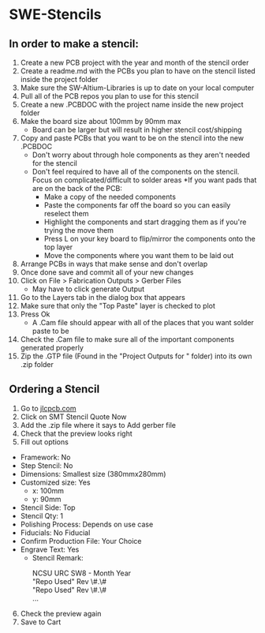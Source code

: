 # SWE-Stencils

## In order to make a stencil:
 1. Create a new PCB project with the year and month of the stencil order
 2. Create a readme.md with the PCBs you plan to have on the stencil listed inside the project folder
 3. Make sure the SW-Altium-Libraries is up to date on your local computer
 4. Pull all of the PCB repos you plan to use for this stencil
 5. Create a new .PCBDOC with the project name inside the new project folder
 6. Make the board size about 100mm by 90mm max
    * Board can be larger but will result in higher stencil cost/shipping
 7. Copy and paste PCBs that you want to be on the stencil into the new .PCBDOC
    * Don't worry about through hole components as they aren't needed for the stencil
    * Don't feel required to have all of the components on the stencil. Focus on complicated/difficult to solder areas
    *If you want pads that are on the back of the PCB: 
      * Make a copy of the needed components
      * Paste the components far off the board so you can easily reselect them
      * Highlight the components and start dragging them as if you're trying the move them
      * Press L on your key board to flip/mirror the components onto the top layer
      * Move the components where you want them to be laid out
 8. Arrange PCBs in ways that make sense and don't overlap
 9. Once done save and commit all of your new changes
10. Click on File > Fabrication Outputs > Gerber Files
    * May have to click generate Output
11. Go to the Layers tab in the dialog box that appears
12. Make sure that only the "Top Paste" layer is checked to plot
13. Press Ok 
    * A .Cam file should appear with all of the places that you want solder paste to be
14. Check the .Cam file to make sure all of the important components generated properly
15. Zip the .GTP file (Found in the "Project Outputs for <Project Name>" folder) into its own .zip folder 

## Ordering a Stencil
1. Go to <a href="https://www.jlcpcb.com">jlcpcb.com</a>
2. Click on SMT Stencil Quote Now
3. Add the .zip file where it says to Add gerber file
4. Check that the preview looks right
5. Fill out options
  * Framework: No
  * Step Stencil: No
  * Dimensions: Smallest size (380mmx280mm)
  * Customized size: Yes
    * x: 100mm
    * y: 90mm
  * Stencil Side: Top
  * Stencil Qty: 1
  * Polishing Process: Depends on use case
  * Fiducials: No Fiducial
  * Confirm Production File: Your Choice
  * Engrave Text: Yes
    * Stencil Remark: 
      <p> NCSU URC SW8 - Month Year<br>
      "Repo Used" Rev \#.\#<br>
      "Repo Used" Rev \#.\#<br>
      ...</p>
6. Check the preview again
7. Save to Cart

